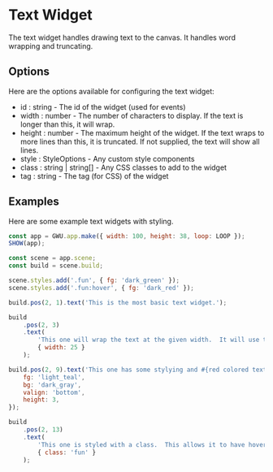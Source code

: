 # Text Widget

The text widget handles drawing text to the canvas. It handles word wrapping and truncating.

## Options

Here are the options available for configuring the text widget:

-   id : string - The id of the widget (used for events)
-   width : number - The number of characters to display. If the text is longer than this, it will wrap.
-   height : number - The maximum height of the widget. If the text wraps to more lines than this, it is truncated. If not supplied, the text will show all lines.
-   style : StyleOptions - Any custom style components
-   class : string | string[] - Any CSS classes to add to the widget
-   tag : string - The tag (for CSS) of the widget

## Examples

Here are some example text widgets with styling.

```js
const app = GWU.app.make({ width: 100, height: 38, loop: LOOP });
SHOW(app);

const scene = app.scene;
const build = scene.build;

scene.styles.add('.fun', { fg: 'dark_green' });
scene.styles.add('.fun:hover', { fg: 'dark_red' });

build.pos(2, 1).text('This is the most basic text widget.');

build
    .pos(2, 3)
    .text(
        'This one will wrap the text at the given width.  It will use the GWU.text.splitIntoLines funciton to do this.',
        { width: 25 }
    );

build.pos(2, 9).text('This one has some stylying and #{red colored text}!', {
    fg: 'light_teal',
    bg: 'dark_gray',
    valign: 'bottom',
    height: 3,
});

build
    .pos(2, 13)
    .text(
        'This one is styled with a class.  This allows it to have hover effects.',
        { class: 'fun' }
    );
```
